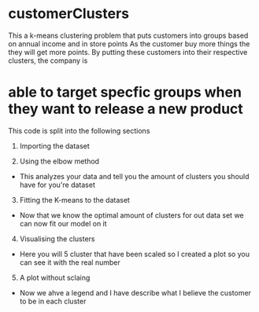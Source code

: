 # customerClusters
This a k-means clustering problem  that puts customers into groups based on annual income and in store points
As the customer buy more things the they will get more points. By putting these customers into their respective clusters, the company is 
# able to target specfic groups when they want to release a new product

This code is split into the following sections

1. Importing the dataset 

2. Using the elbow method 
  * This analyzes your data and tell you the amount of clusters you should have for you're dataset 
  
3. Fitting the K-means to the dataset
  * Now that we know the optimal amount of clusters for out data set we can now fit our model on it

4. Visualising the clusters
  * Here you will 5 cluster that have been scaled so I created a plot so you can see it with the real number
  
5. A plot without sclaing 
  * Now we ahve a legend and I have describe what I believe the customer to be in each cluster
